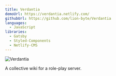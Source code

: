 ```yaml
---
title: Verdantia
demoUrl: https://verdantia.netlify.com/
githubUrl: https://github.com/lion-byte/Verdantia
languages:
  - JavaScript
libraries:
  - Gatsby
  - Styled-Components
  - Netlify-CMS
---
```


![Verdantia](/images/projects/verdantia.png)

A collective wiki for a role-play server.
